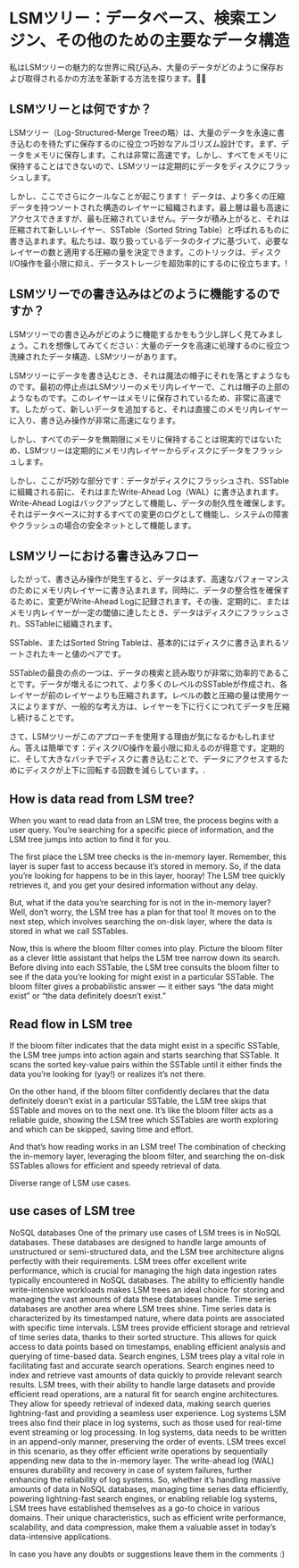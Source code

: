 # LSMツリー：データベース、検索エンジン、その他のための主要なデータ構造

私はLSMツリーの魅力的な世界に飛び込み、大量のデータがどのように保存および取得されるかの方法を革新する方法を探ります。🌳💡

## LSMツリーとは何ですか？

LSMツリー（Log-Structured-Merge Treeの略）は、大量のデータを永遠に書き込むのを待たずに保存するのに役立つ巧妙なアルゴリズム設計です。まず、データをメモリに保存します。これは非常に高速です。しかし、すべてをメモリに保持することはできないので、LSMツリーは定期的にデータをディスクにフラッシュします。

しかし、ここでさらにクールなことが起こります！ データは、より多くの圧縮データを持つソートされた構造のレイヤーに組織されます。最上層は最も高速にアクセスできますが、最も圧縮されていません。データが積み上がると、それは圧縮されて新しいレイヤー、SSTable（Sorted String Table）と呼ばれるものに書き込まれます。私たちは、取り扱っているデータのタイプに基づいて、必要なレイヤーの数と適用する圧縮の量を決定できます。このトリックは、ディスクI/O操作を最小限に抑え、データストレージを超効率的にするのに役立ちます。!

## LSMツリーでの書き込みはどのように機能するのですか？
LSMツリーでの書き込みがどのように機能するかをもう少し詳しく見てみましょう。これを想像してみてください：大量のデータを高速に処理するのに役立つ洗練されたデータ構造、LSMツリーがあります。

LSMツリーにデータを書き込むとき、それは魔法の帽子にそれを落とすようなものです。最初の停止点はLSMツリーのメモリ内レイヤーで、これは帽子の上部のようなものです。このレイヤーはメモリに保存されているため、非常に高速です。したがって、新しいデータを追加すると、それは直接このメモリ内レイヤーに入り、書き込み操作が非常に高速になります。

しかし、すべてのデータを無期限にメモリに保持することは現実的ではないため、LSMツリーは定期的にメモリ内レイヤーからディスクにデータをフラッシュします。

しかし、ここが巧妙な部分です：データがディスクにフラッシュされ、SSTableに組織される前に、それはまたWrite-Ahead Log（WAL）に書き込まれます。Write-Ahead Logはバックアップとして機能し、データの耐久性を確保します。それはデータベースに対するすべての変更のログとして機能し、システムの障害やクラッシュの場合の安全ネットとして機能します。

## LSMツリーにおける書き込みフロー
したがって、書き込み操作が発生すると、データはまず、高速なパフォーマンスのためにメモリ内レイヤーに書き込まれます。同時に、データの整合性を確保するために、変更がWrite-Ahead Logに記録されます。その後、定期的に、またはメモリ内レイヤーが一定の閾値に達したとき、データはディスクにフラッシュされ、SSTableに組織されます。

SSTable、またはSorted String Tableは、基本的にはディスクに書き込まれるソートされたキーと値のペアです。

SSTableの最良の点の一つは、データの検索と読み取りが非常に効率的であることです。データが増えるにつれて、より多くのレベルのSSTableが作成され、各レイヤーが前のレイヤーよりも圧縮されます。レベルの数と圧縮の量は使用ケースによりますが、一般的な考え方は、レイヤーを下に行くにつれてデータを圧縮し続けることです。

さて、LSMツリーがこのアプローチを使用する理由が気になるかもしれません。答えは簡単です：ディスクI/O操作を最小限に抑えるのが得意です。定期的に、そして大きなバッチでディスクに書き込むことで、データにアクセスするためにディスクが上下に回転する回数を減らしています。.

## How is data read from LSM tree?
When you want to read data from an LSM tree, the process begins with a user query. You’re searching for a specific piece of information, and the LSM tree jumps into action to find it for you.

The first place the LSM tree checks is the in-memory layer. Remember, this layer is super fast to access because it’s stored in memory. So, if the data you’re looking for happens to be in this layer, hooray! The LSM tree quickly retrieves it, and you get your desired information without any delay.

But, what if the data you’re searching for is not in the in-memory layer? Well, don’t worry, the LSM tree has a plan for that too! It moves on to the next step, which involves searching the on-disk layer, where the data is stored in what we call SSTables.

Now, this is where the bloom filter comes into play. Picture the bloom filter as a clever little assistant that helps the LSM tree narrow down its search. Before diving into each SSTable, the LSM tree consults the bloom filter to see if the data you’re looking for might exist in a particular SSTable. The bloom filter gives a probabilistic answer — it either says “the data might exist” or “the data definitely doesn’t exist.”


## Read flow in LSM tree
If the bloom filter indicates that the data might exist in a specific SSTable, the LSM tree jumps into action again and starts searching that SSTable. It scans the sorted key-value pairs within the SSTable until it either finds the data you’re looking for (yay!) or realizes it’s not there.

On the other hand, if the bloom filter confidently declares that the data definitely doesn’t exist in a particular SSTable, the LSM tree skips that SSTable and moves on to the next one. It’s like the bloom filter acts as a reliable guide, showing the LSM tree which SSTables are worth exploring and which can be skipped, saving time and effort.

And that’s how reading works in an LSM tree! The combination of checking the in-memory layer, leveraging the bloom filter, and searching the on-disk SSTables allows for efficient and speedy retrieval of data.

Diverse range of LSM use cases.

## use cases of LSM tree
NoSQL databases One of the primary use cases of LSM trees is in NoSQL databases. These databases are designed to handle large amounts of unstructured or semi-structured data, and the LSM tree architecture aligns perfectly with their requirements. LSM trees offer excellent write performance, which is crucial for managing the high data ingestion rates typically encountered in NoSQL databases. The ability to efficiently handle write-intensive workloads makes LSM trees an ideal choice for storing and managing the vast amounts of data these databases handle.
Time series databases are another area where LSM trees shine. Time series data is characterized by its timestamped nature, where data points are associated with specific time intervals. LSM trees provide efficient storage and retrieval of time series data, thanks to their sorted structure. This allows for quick access to data points based on timestamps, enabling efficient analysis and querying of time-based data.
Search engines, LSM trees play a vital role in facilitating fast and accurate search operations. Search engines need to index and retrieve vast amounts of data quickly to provide relevant search results. LSM trees, with their ability to handle large datasets and provide efficient read operations, are a natural fit for search engine architectures. They allow for speedy retrieval of indexed data, making search queries lightning-fast and providing a seamless user experience.
Log systems LSM trees also find their place in log systems, such as those used for real-time event streaming or log processing. In log systems, data needs to be written in an append-only manner, preserving the order of events. LSM trees excel in this scenario, as they offer efficient write operations by sequentially appending new data to the in-memory layer. The write-ahead log (WAL) ensures durability and recovery in case of system failures, further enhancing the reliability of log systems.
So, whether it’s handling massive amounts of data in NoSQL databases, managing time series data efficiently, powering lightning-fast search engines, or enabling reliable log systems, LSM trees have established themselves as a go-to choice in various domains. Their unique characteristics, such as efficient write performance, scalability, and data compression, make them a valuable asset in today’s data-intensive applications.

In case you have any doubts or suggestions leave them in the comments :)

